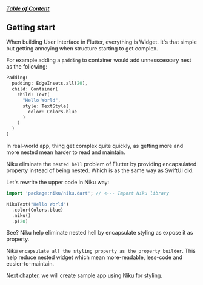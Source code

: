 ##### [Table of Content](https://github.com/saltyaom/niku/blob/main/doc/widget/README.md)

## Getting start
When building User Interface in Flutter, everything is Widget. It's that simple but getting annoying when structure starting to get complex.

For example adding a `padding` to container would add unnesscessary nest as the following:
```dart
Padding(
  padding: EdgeInsets.all(20),
  child: Container(
    child: Text(
      "Hello World",
      style: TextStyle(
        color: Colors.blue
      )
    )
  )
)
```

In real-world app, thing get complex quite quickly, as getting more and more nested mean harder to read and maintain.

Niku eliminate the `nested hell` problem of Flutter by providing encapsulated property instead of being nested. Which is as the same way as SwiftUI did.

Let's rewrite the upper code in Niku way:
```dart
import 'package:niku/niku.dart'; // <--- Import Niku library

NikuText("Hello World")
  .color(Colors.blue)
  .niku()
  .p(20)
```

See? Niku help eliminate nested hell by encapsulate styling as expose it as property.

Niku `encapsulate all the styling property as the property builder`. This help reduce nested widget which mean more-readable, less-code and easier-to-maintain.

[Next chapter](https://github.com/saltyaom/niku/blob/main/doc/tutorial/setting-up.md), we will create sample app using Niku for styling.
